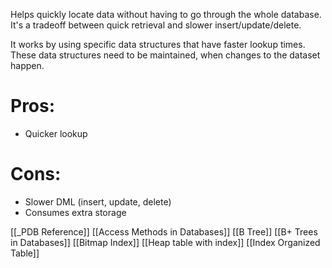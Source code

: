 Helps quickly locate data without having to go through the whole database. It's a tradeoff between quick retrieval and slower insert/update/delete.

It works by using specific data structures that have faster lookup times. These data structures need to be maintained, when changes to the dataset happen.

# Pros:
- Quicker lookup

# Cons:
- Slower DML (insert, update, delete)
- Consumes extra storage

[[_PDB Reference]]
[[Access Methods in Databases]]
[[B Tree]]
[[B+ Trees in Databases]]
[[Bitmap Index]]
[[Heap table with index]]
[[Index Organized Table]]